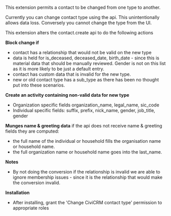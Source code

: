 This extension permits a contact to be changed from one type to another.

Currently you can change contact type using the api. This unintentionally allows data loss. Conversely you cannot change the type from the UI.

This extension alters the contact.create api to do the following actions

**Block change if**
 - contact has a relationship that would not be valid on the new type
 - data is held for is_deceased, deceased_date, birth_date - since this is material data that should be manually reviewed. Gender is not on this
 list as it is more likely to be just a default entry.
- contact has custom data that is invalid for the new type.
- new or old contact type has a sub_type as there has been no thought put into these scenarios.

**Create an activity containing non-valid data for new type**
- Organization specific fields organization_name, legal_name, sic_code
- Individual specific fields: suffix, prefix, nick_name, gender,  job_title, gender

**Munges name & greeting data**
if the api does not receive name & greeting fields they are computed:
  - the full name of the individual or household fills the organisation name or household name.
 - the full organization name or household name goes into the last_name.

**Notes**
- By not doing the conversion if the relationship is invalid we are able to
ignore membership issues - since it is the relationship that would
make the conversion invalid.

**Installation**
- After installing, grant the 'Change CiviCRM contact type' permission to appropriate roles
